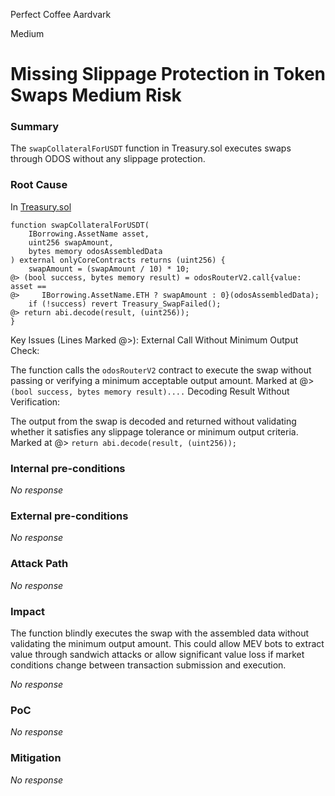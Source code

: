 Perfect Coffee Aardvark

Medium

# Missing Slippage Protection in Token Swaps Medium Risk

### Summary

The `swapCollateralForUSDT` function in Treasury.sol executes swaps through ODOS without
any slippage protection.

### Root Cause

In [Treasury.sol](https://github.com/sherlock-audit/2024-11-autonomint/blob/main/Blockchain/Blockchian/contracts/Core_logic/Treasury.sol#L804)
```solidity
function swapCollateralForUSDT( 
    IBorrowing.AssetName asset,
    uint256 swapAmount,
    bytes memory odosAssembledData
) external onlyCoreContracts returns (uint256) {
    swapAmount = (swapAmount / 10) * 10;
@> (bool success, bytes memory result) = odosRouterV2.call{value: asset ==
@>     IBorrowing.AssetName.ETH ? swapAmount : 0}(odosAssembledData);
    if (!success) revert Treasury_SwapFailed();
@> return abi.decode(result, (uint256));
}
```

Key Issues (Lines Marked @>):
External Call Without Minimum Output Check:

The function calls the `odosRouterV2` contract to execute the swap without passing or verifying a minimum acceptable output amount.
Marked at @> `(bool success, bytes memory result)....`
Decoding Result Without Verification:

The output from the swap is decoded and returned without validating whether it satisfies any slippage tolerance or minimum output criteria.
Marked at @> `return abi.decode(result, (uint256));`


### Internal pre-conditions

_No response_

### External pre-conditions

_No response_

### Attack Path

_No response_

### Impact
The function blindly executes the swap with the assembled data without validating the
minimum output amount. This could allow MEV bots to extract value through sandwich attacks
or allow significant value loss if market conditions change between transaction submission
and execution.

_No response_

### PoC

_No response_

### Mitigation

_No response_